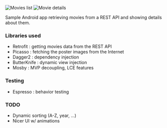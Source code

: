 ![Movies list](http://i.imgur.com/eW21e39l.png)
![Movie details](http://i.imgur.com/N6ONeT0l.png)

Sample Android app retrieving movies from a REST API and showing details about them.

### Libraries used

* Retrofit : getting movies data from the REST API
* Picasso : fetching the poster images from the Internet
* Dagger2 : dependency injection
* ButterKnife : dynamic view injection
* Mosby : MVP decoupling, LCE features

### Testing

* Espresso : behavior testing

### TODO

* Dynamic sorting (A-Z, year, ...)
* Nicer UI w/ animations